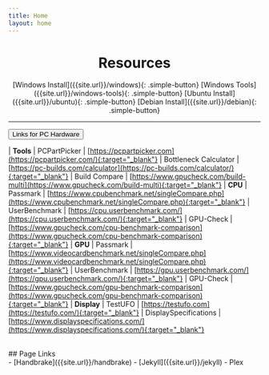 ```yaml
---
title: Home
layout: home
---
```


# <center>Resources</center>

<div align="center" markdown="1">
[Windows Install]({{site.url}}/windows){: .simple-button}
[Windows Tools]({{site.url}}/windows-tools){: .simple-button}
[Ubuntu Install]({{site.url}}/ubuntu){: .simple-button}
[Debian Install]({{site.url}}/debian){: .simple-button}
</div>

----

<button class="collapsible" id="links">Links for PC Hardware</button>
<div class="content" id="links-data" markdown="1">

| **Tools**
| PCPartPicker | [https://pcpartpicker.com](https://pcpartpicker.com/){:target="_blank"}
| Bottleneck Calculator | [https://pc-builds.com/calculator](https://pc-builds.com/calculator/){:target="_blank"}
| Build Compare | [https://www.gpucheck.com/build-multi](https://www.gpucheck.com/build-multi){:target="_blank"}
| **CPU**
| Passmark | [https://www.cpubenchmark.net/singleCompare.php](https://www.cpubenchmark.net/singleCompare.php){:target="_blank"}
| UserBenchmark | [https://cpu.userbenchmark.com/](https://cpu.userbenchmark.com/){:target="_blank"}
| GPU-Check | [https://www.gpucheck.com/cpu-benchmark-comparison](https://www.gpucheck.com/cpu-benchmark-comparison){:target="_blank"}
| **GPU**
| Passmark | [https://www.videocardbenchmark.net/singleCompare.php](https://www.videocardbenchmark.net/singleCompare.php){:target="_blank"}
| UserBenchmark | [https://gpu.userbenchmark.com/](https://gpu.userbenchmark.com/){:target="_blank"}
| GPU-Check | [https://www.gpucheck.com/gpu-benchmark-comparison](https://www.gpucheck.com/gpu-benchmark-comparison){:target="_blank"}
| **Display**
| TestUFO | [https://testufo.com](https://testufo.com/){:target="_blank"}
| DisplaySpecifications | [https://www.displayspecifications.com/](https://www.displayspecifications.com/){:target="_blank"}

</div>
<br>

<div id="centered">
<div id="div1" markdown="1">
## Page Links
<!-- curated list -->
</div>
<div id="div2"  markdown="1">
- [Handbrake]({{site.url}}/handbrake)
- [Jekyll]({{site.url}}/jekyll)
- Plex
</div>
</div>



<!-- old homepage code
<div id="div1">
<h1> Latest Post </h1>
<ul>
{% for post in site.posts limit:1 %}
    <li>
      <a href="{{ post.url }}">{{ post.title }}</a>
    </li>
{% endfor %}
</ul>

<h2> Recent Posts </h2>
<ul>
{% for post in site.posts offset:1 limit:2 %}
    <li>
      <a href="{{ post.url }}">{{ post.title }}</a>
    </li>
{% endfor %}
</ul>
-->
